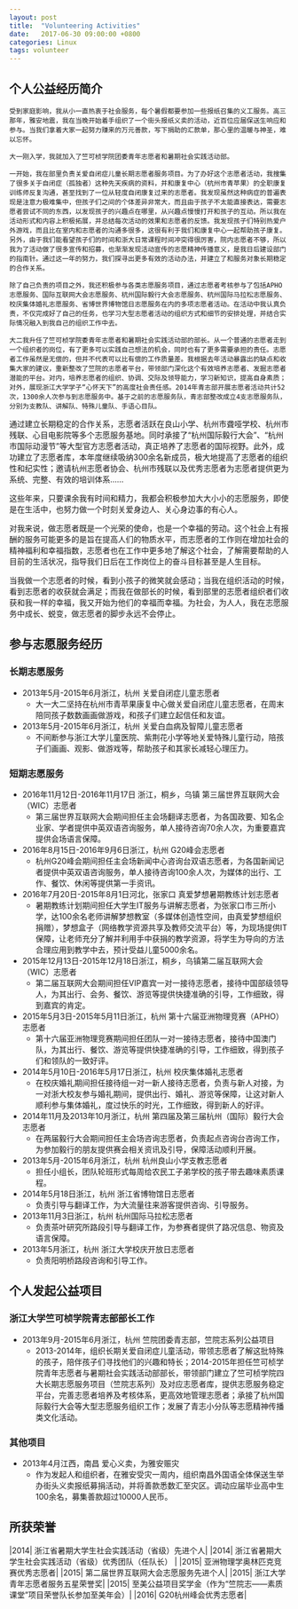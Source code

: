 ```yaml
---
layout: post
title:  "Volunteering Activities"
date:   2017-06-30 09:00:00 +0800
categories: Linux
tags: volunteer
---
```

## **个人公益经历简介**

    受到家庭影响，我从小一直热衷于社会服务，每个暑假都要参加一些报纸召集的义工服务。高三那年，雅安地震，我在当晚开始着手组织了一个街头报纸义卖的活动，近百位应届保送生响应和参与。当我们拿着大家一起努力赚来的万元善款，写下捐助的汇款单，那心里的温暖与神圣，难以忘怀。
    
    大一刚入学，我就加入了竺可桢学院团委青年志愿者和暑期社会实践活动部。
    
    一开始，我在部里负责关爱自闭症儿童长期志愿者服务项目。为了办好这个志愿者活动，我搜集了很多关于自闭症（孤独者）这种先天疾病的资料，并和康复中心（杭州市青苹果）的全职康复训练师反复沟通，甚至找到了一位从轻度自闭康复过来的志愿者。我发现虽然这种病症的普遍表现是注意力极难集中，但孩子们之间的个体差异非常大，而且由于孩子不太能直接表达，需要志愿者尝试不同的东西，以发现孩子的兴趣点在哪里，从兴趣点慢慢打开和孩子的互动。所以我在活动形式和内容上积极拓展，并总结每次活动的效果和志愿者的反馈。我发现孩子们特别热爱户外游戏，而且比在室内和志愿者的沟通多很多，这很有利于我们和康复中心一起帮助孩子康复。另外，由于我们能看望孩子们的时间和浙大日常课程时间冲突得很厉害，院内志愿者不够，所以我为了活动做了很多宣传和招募，也渐渐发现活动宣传的志愿精神传播意义，是我日后建设部门的指南针。通过这一年的努力，我们探寻出更多有效的活动办法，并建立了和服务对象长期稳定的合作关系。
    
    除了自己负责的项目之外，我还积极参与各类志愿服务项目，通过志愿者考核参与了包括APHO志愿服务、国际互联网大会志愿服务、杭州国际毅行大会志愿服务、杭州国际马拉松志愿服务、校庆集体婚礼志愿服务、省博世界博物馆日志愿服务在内的多项志愿者活动。在活动中我认真负责，不仅完成好了自己的任务，也学习大型志愿者活动的组织方式和细节的安排处理，并结合实际情况融入到我自己的组织工作中去。
    
    大二我升任了竺可桢学院委青年志愿者和暑期社会实践活动部的部长。从一个普通的志愿者走到一个组织者的岗位，有了更多可以实践自己想法的机会，同时也有了更多需要承担的责任。志愿者工作虽然是无偿的，但并不代表可以比有偿的工作质量差。我根据去年活动暴露出的缺点和收集大家的建议，重新整改了竺院的志愿者平台，带领部门深化这个有效培养志愿者、发掘志愿者潜能的平台。对内，培养志愿者的组织、协调、交际及领导能力，学习新知识，提高自身素质；对外，展现浙江大学学子“心怀天下”的高度社会责任感。2014年青志部开展志愿者活动共计52次，1300余人次参与到志愿服务中。基于之前的志愿服务队，青志部整改成立4支志愿服务队，分别为支教队、讲解队、特殊儿童队、手语心目队。
    
   通过建立长期稳定的合作关系，志愿者活跃在良山小学、杭州市聋哑学校、杭州市残联、心目电影院等多个志愿服务基地。同时承接了“杭州国际毅行大会”、“杭州市国际动漫节”等大型官方志愿者活动，真正培养了志愿者的国际视野。此外，成功建立了志愿者库，本年度继续吸纳300余名新成员，极大地提高了志愿者的组织性和纪实性；邀请杭州志愿者协会、杭州市残联以及优秀志愿者为志愿者提供更为系统、完整、有效的培训体系……
   
这些年来，只要课余我有时间和精力，我都会积极参加大大小小的志愿服务，即使是在生活中，也努力做一个时刻关爱身边人、关心身边事的有心人。

对我来说，做志愿者既是一个光荣的使命，也是一个幸福的劳动。这个社会上有报酬的服务可能更多的是旨在提高人们的物质水平，而志愿者的工作则在增加社会的精神福利和幸福指数，志愿者也在工作中更多地了解这个社会，了解需要帮助的人目前的生活状况，指导我们日后在工作岗位上的奋斗目标甚至是人生目标。

当我做一个志愿者的时候，看到小孩子的微笑就会感动；当我在组织活动的时候，看到志愿者的收获就会满足；而我在做部长的时候，看到部里的志愿者组织者们收获和我一样的幸福，我又开始为他们的幸福而幸福。为社会，为人人，我在志愿服务中成长、蜕变，做志愿者的脚步永远不会停止。



## **参与志愿服务经历**

### **长期志愿服务**
* 2013年5月-2015年6月浙江，杭州 关爱自闭症儿童志愿者
   * 大一大二坚持在杭州市青苹果康复中心做关爱自闭症儿童志愿者，在周末陪同孩子数数画画做游戏，和孩子们建立起信任和友谊。
* 2013年5月-2015年6月浙江，杭州 关爱白血病及智障儿童志愿者
   * 不间断参与浙江大学儿童医院、紫荆花小学等地关爱特殊儿童行动，陪孩子们画画、观影、做游戏等，帮助孩子和其家长减轻心理压力。



### **短期志愿服务**
* 2016年11月12日-2016年11月17日 浙江，桐乡，乌镇 第三届世界互联网大会（WIC）志愿者
   * 第三届世界互联网大会期间担任主会场翻译志愿者，为各国政要、知名企业家、学者提供中英双语咨询服务，单人接待咨询70余人次，为重要嘉宾提供会场语言保障。
* 2016年8月15日-2016年9月6日浙江，杭州 G20峰会志愿者
   * 杭州G20峰会期间担任主会场新闻中心咨询台双语志愿者，为各国新闻记者提供中英双语咨询服务，单人接待咨询100余人次，为媒体的出行、工作、餐饮、休闲等提供第一手资讯。
* 2016年7月20日-2015年8月1日河北，张家口 真爱梦想暑期教练计划志愿者
   * 暑期教练计划期间担任大学生IT服务与讲解志愿者，为张家口市三所小学，达100余名老师讲解梦想教室（多媒体创造性空间，由真爱梦想组织捐赠），梦想盒子（网络教学资源共享及教师交流平台）等，为现场提供IT保障，让老师充分了解并利用手中获捐的教学资源，将学生为导向的方法合理应用到教学中去，预计受益儿童5000余名。
* 2015年12月13日-2015年12月18日浙江，桐乡，乌镇第二届互联网大会（WIC）志愿者 
   * 第二届互联网大会期间担任VIP嘉宾一对一接待志愿者，接待中国部级领导人，为其出行、会务、餐饮、游览等提供快捷准确的引导，工作细致，得到嘉宾的肯定。
* 2015年5月3日-2015年5月11日浙江，杭州 第十六届亚洲物理竞赛（APHO）志愿者
   * 第十六届亚洲物理竞赛期间担任团队一对一接待志愿者，接待中国澳门队，为其出行、餐饮、游览等提供快捷准确的引导，工作细致，得到孩子们和领队的一致好评。
* 2014年5月10日-2016年5月17日浙江，杭州 校庆集体婚礼志愿者
   * 在校庆婚礼期间担任接待组一对一新人接待志愿者，负责与新人对接，为一对浙大校友参与婚礼期间，提供出行、婚礼、游览等保障，让这对新人顺利参与集体婚礼，度过快乐的时光，工作细致，得到新人的好评。
* 2014年11月及2013年10月浙江，杭州 第四届及第三届杭州（国际）毅行大会志愿者
   * 在两届毅行大会期间担任主会场咨询志愿者，负责起点咨询台咨询工作，为参加毅行的朋友提供赛会相关资讯及引导，保障活动顺利开展。
* 2013年5月-2015年6月浙江，杭州 杭州良山小学支教志愿者
   * 担任小组长，团队轮班形式每周给农民工子弟学校的孩子带去趣味素质课程。
* 2014年5月18日浙江，杭州 浙江省博物馆日志愿者
   * 负责引导与翻译工作，为大流量往来游客提供咨询、引导服务。
* 2013年11月3日浙江，杭州 杭州国际马拉松志愿者
   * 负责茶叶研究所路段引导与翻译工作，为参赛者提供了路况信息、物资及语言保障。
* 2013年5月浙江，杭州 浙江大学校庆开放日志愿者
   * 负责阳明桥路段咨询和引导工作。


## **个人发起公益项目**

### **浙江大学竺可桢学院青志部部长工作**
* 2013年9月-2015年6月浙江，杭州 竺院团委青志部，竺院志系列公益项目
   * 2013-2014年，组织长期关爱自闭症儿童活动，带领志愿者了解这批特殊的孩子，陪伴孩子们寻找他们的兴趣和特长；2014-2015年担任竺可桢学院青年志愿者与暑期社会实践活动部部长，带领部门建立了竺可桢学院四大长期志愿服务项目（竺院志系列）及对应志愿者库，提供志愿服务稳定平台，完善志愿者培养及考核体系，更高效地管理志愿者；承接了杭州国际毅行大会等大型志愿服务组织工作；发展了青志小分队等志愿精神传播类文化活动。

### **其他项目**
* 2013年4月江西，南昌 爱心义卖，为雅安赈灾
   * 作为发起人和组织者，在雅安受灾一周内，组织南昌外国语全体保送生举办街头义卖报纸募捐活动，并将善款悉数汇至灾区。调动应届毕业高中生100余名，募集善款超过10000人民币。


## **所获荣誉**
|2014| 浙江省暑期大学生社会实践活动（省级）先进个人|
|2014| 浙江省暑期大学生社会实践活动（省级）优秀团队（任队长）  | 
|2015| 亚洲物理学奥林匹克竞赛优秀志愿者|
|2015| 第二届世界互联网大会志愿服务先进个人|
|2015| 浙江大学青年志愿者服务五星荣誉奖|
|2015| 至美公益项目奖学金（作为“竺院志——素质课堂”项目荣誉队长参加至美年会）|
|2016| G20杭州峰会优秀志愿者|


